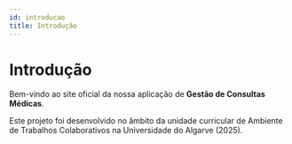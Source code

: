 ```yaml
---
id: introducao
title: Introdução
---
```


# Introdução

Bem-vindo ao site oficial da nossa aplicação de **Gestão de Consultas Médicas**.

Este projeto foi desenvolvido no âmbito da unidade curricular de Ambiente de Trabalhos Colaborativos na Universidade do Algarve (2025).
